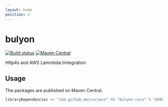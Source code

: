 ```yaml
---
layout: home
position: 1
---
```


# bulyon

[![Build status](https://github.com/mercurievv/bulyon/workflows/build/badge.svg?branch=master)](https://github.com/mercurievv/bulyon/actions?query=branch%3Amaster+workflow%3Abuild) [![Maven Central](https://maven-badges.herokuapp.com/maven-central/com.github.mercurievv/bulyon-core_2.13/badge.svg)](https://maven-badges.herokuapp.com/maven-central/com.github.mercurievv/bulyon-core_2.13)

Http4s and AWS Lammbda tintegration

## Usage

The packages are published on Maven Central.

```scala
libraryDependencies += "com.github.mercurievv" %% "bulyon-core" % "@VERSION@"
```
